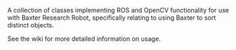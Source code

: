 A collection of classes implementing ROS and OpenCV functionality for use with Baxter Research Robot, specifically relating to using Baxter to sort distinct objects.

See the wiki for more detailed information on usage.

